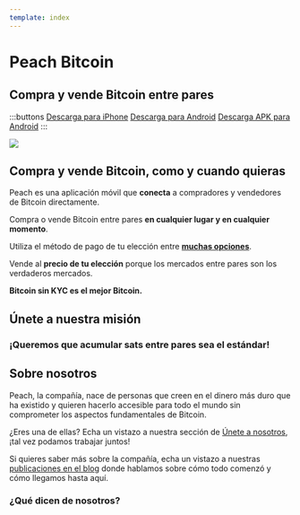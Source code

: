 ```yaml
---
template: index
---
```

<!--[teaser]-->
# Peach Bitcoin

## Compra y vende Bitcoin <span>entre pares</span>

<div class="inner-wrap">

:::buttons
[Descarga para iPhone]($iosUrl$)
[Descarga para Android]($androidUrl$)
[Descarga APK para Android](/es/apk/)
:::

![](/img/phones.png)

</div>

<!--[top]-->
## Compra y vende Bitcoin, como y cuando quieras

Peach es una aplicación móvil que **conecta** a compradores y vendedores de Bitcoin directamente.

Compra o vende Bitcoin entre pares **en cualquier lugar y en cualquier momento**.

Utiliza el método de pago de tu elección entre **[muchas opciones](/es/how-it-works/#payment)**.

Vende al **precio de tu elección** porque los mercados entre pares son los verdaderos mercados.

**Bitcoin sin KYC es el mejor Bitcoin.**

<!--[mission]-->
## Únete a nuestra misión

### ¡Queremos que acumular sats entre pares sea el estándar!

<!--[about]-->
## Sobre nosotros

Peach, la compañía, nace de personas que creen en el dinero más duro que ha existido y quieren hacerlo accesible para todo el mundo sin comprometer los aspectos fundamentales de Bitcoin.

¿Eres una de ellas? Echa un vistazo a nuestra sección de [Únete a nosotros](/es/join-us/), ¡tal vez podamos trabajar juntos!

Si quieres saber más sobre la compañía, echa un vistazo a nuestras [publicaciones en el blog](/es/blog/) donde hablamos sobre cómo todo comenzó y cómo llegamos hasta aquí.

### ¿Qué dicen de nosotros?
<br>
<div id="ap-widget-container" class="ap-widget-container" prod_code="peach" show ="top" bg_color="#FFFFFF" review_bg_color = "#FFFFFF" text_color = "#000000"></div>

